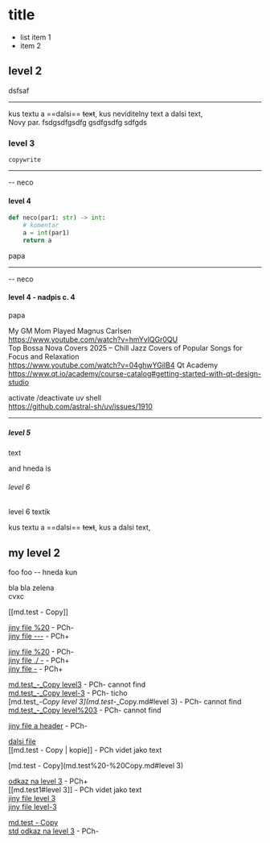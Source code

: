 # title

- list item 1
- item 2

##  level 2
dsfsaf

------ 
kus textu a ==dalsi== ~~text~~, kus neviditelny text a dalsi text,  
Novy par. fsdgsdfgsdfg
gsdfgsdfg
sdfgds  

### level 3

```
copywrite
```
___

-- neco

#### level 4

``` python
def neco(par1: str) -> int:
    # komentar
    a = int(par1)
    return a
```

papa

----
-- neco

#### level 4 - nadpis c. 4

papa
 
 
<span class="mvoRowG">My GM Mom Played Magnus Carlsen</span>  
https://www.youtube.com/watch?v=hmYvlQGr0QU  
<span class="mvoRowG">Top Bossa Nova Covers 2025 – Chill Jazz Covers of Popular Songs for Focus and Relaxation</span>  
https://www.youtube.com/watch?v=04ghwYGiIB4
<span class="mvoRowG">Qt Academy</span>
https://www.qt.io/academy/course-catalog#getting-started-with-qt-design-studio  
  
<span class="mvoRowG">activate /deactivate uv shell</span>    
https://github.com/astral-sh/uv/issues/1910


----

##### level 5
text

and <span class="mvoRowB">hneda </span> is

###### level 6
<span class="mvoRowB">level 6 </span>
textik

kus textu a ==dalsi== ~~text~~, kus  a dalsi text,  

## my level 2
foo foo <span class="mvoRowB">-- hneda </span> kun
 
bla bla<span class="mvoRowG"> zelena </span>  
cvxc

[[md.test - Copy]]

[jiny file %20](./md.test%20-%20Copy.md)  - PCh-  
[jiny file ---](./md.test_-_Copy.md)  - PCh+

[jiny file %20](./md.test%20-%20Copy.md)  - PCh-  
[jiny file ./ _-_](./md.test_-_Copy.md)  - PCh+  
[jiny file _-_](md.test_-_Copy.md)  - PCh+  

[md.test_-_Copy level3](md.test_-_Copy.md#level3)  - PCh- cannot find  
[md.test_-_Copy level-3](./md.test_-_Copy.md#level-3)  - PCh- ticho  
[md.test_-_Copy level 3](md.test_-_Copy.md#level 3)  - PCh- cannot find  
[md.test_-_Copy level%203](md.test_-_Copy.md#level%203)  - PCh- cannot find  

[jiny file a header](./md.test%20-%20Copy.md) - PCh-  

[dalsi file](./md.test%)  
[[md.test - Copy | kopie]]  - PCh videt jako text

[md.test - Copy](md.test%20-%20Copy.md#level 3)

[odkaz na level 3](#level-3)  - PCh+  
[[md.test1#level 3]]    - PCh videt jako text  
[jiny file level 3](md.test%20-%20Copy.md#level%203)  
[jiny file level-3](md.test%20-%20Copy.md#level-3)  


[md.test - Copy](md.test%20-%20Copy.md)  
[std odkaz na level 3](md.test1.md#level-3)  - PCh-  

